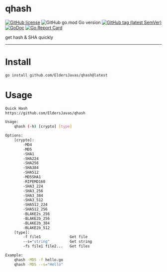 # qhash

[![GitHub license](https://img.shields.io/github/license/EldersJavas/qhash?style=flat-square)](https://github.com/EldersJavas/qhash/blob/master/LICENSE)
![GitHub go.mod Go version](https://img.shields.io/github/go-mod/go-version/EldersJavas/qhash?style=flat-square)
[![GitHub tag (latest SemVer)](https://img.shields.io/github/tag/EldersJavas/qhash?style=flat-square)](https://github.com/EldersJavas/qhash)
[![GoDoc](https://godoc.org/github.com/EldersJavas/qhash?status.svg)](https://pkg.go.dev/github.com/EldersJavas/qhash)
[![Go Report Card](https://goreportcard.com/badge/github.com/EldersJavas/qhash)](https://goreportcard.com/report/github.com/EldersJavas/qhash)


get hash &amp; SHA quickly

---
# Install

```bash
go install github.com/EldersJavas/qhash@latest
```


# Usage

```bash
Quick Hash
https://github.com/EldersJavas/qhash

Usage:                                                                                                  
	qhash (-h) [crypto] [type]                       

Options:
	[crypto]:
		-MD4
		-MD5
		-SHA1      
		-SHA224      
		-SHA256      
		-SHA384      
		-SHA512      
		-MD5SHA1                     
		-RIPEMD160                   
		-SHA3_224               
		-SHA3_256               
		-SHA3_384               
		-SHA3_512               
		-SHA512_224  
		-SHA512_256  
		-BLAKE2s_256               
		-BLAKE2b_256               
		-BLAKE2b_384               
		-BLAKE2b_512               
	[type]:
		-f file1             Get file
		--s="string"         Get string
		-fs file1 file2...   Get files

Example:
	qhash -MD5 -f hello.go
	qhash -MD5 --s="Hello"

```


